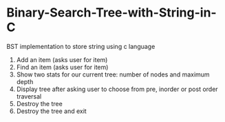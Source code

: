 # Binary-Search-Tree-with-String-in-C
BST implementation to store string using c language 
1. Add an item (asks user for item)
2. Find an item (asks user for item)
3. Show two stats for our current tree: number of nodes and maximum depth
4. Display tree after asking user to choose from pre, inorder or post order traversal
5. Destroy the tree
6. Destroy the tree and exit
